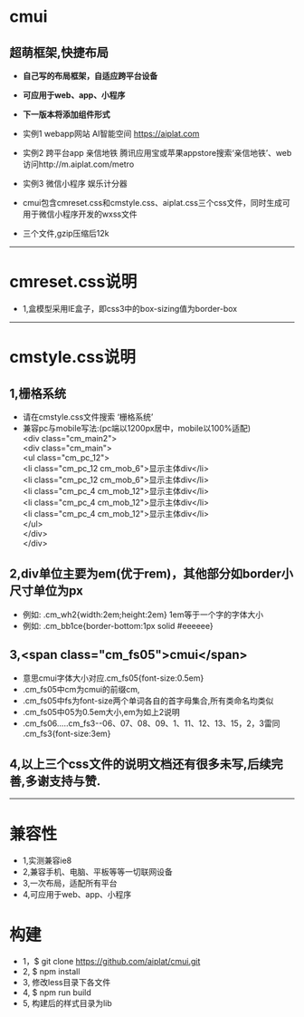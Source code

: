 # cmui
## 超萌框架,快捷布局
 - <b>自己写的布局框架，自适应跨平台设备</b>
 - <b>可应用于web、app、小程序</b>
 - <b>下一版本将添加组件形式</b>

 - 实例1 webapp网站 AI智能空间 https://aiplat.com
 - 实例2 跨平台app  亲信地铁 腾讯应用宝或苹果appstore搜索‘亲信地铁’、web访问http://m.aiplat.com/metro
 - 实例3 微信小程序 娱乐计分器

 - cmui包含cmreset.css和cmstyle.css、aiplat.css三个css文件，同时生成可用于微信小程序开发的wxss文件
 - 三个文件,gzip压缩后12k

---

# cmreset.css说明
 - 1,盒模型采用IE盒子，即css3中的box-sizing值为border-box

---

# cmstyle.css说明
## 1,栅格系统
 - 请在cmstyle.css文件搜索 ‘栅格系统’
 - 兼容pc与mobile写法:(pc端以1200px居中，mobile以100%适配)
<br />\<div class="cm_main2"\>
<br />    \<div class="cm_main"\>
<br />         \<ul class="cm_pc_12"\>
<br />            \<li class="cm_pc_12 cm_mob_6"\>显示主体div\<\/li\>
<br />            \<li class="cm_pc_12 cm_mob_6"\>显示主体div\<\/li\>
<br />            \<li class="cm_pc_4 cm_mob_12"\>显示主体div\<\/li\>
<br />            \<li class="cm_pc_4 cm_mob_12"\>显示主体div\<\/li\>
<br />            \<li class="cm_pc_4 cm_mob_12"\>显示主体div\<\/li\>
<br />         \<\/ul\>
<br />    \<\/div\>
<br />\<\/div\>

## 2,div单位主要为em(优于rem)，其他部分如border小尺寸单位为px
 - 例如: .cm_wh2{width:2em;height:2em}  1em等于一个字的字体大小
 - 例如: .cm_bb1ce{border-bottom:1px solid #eeeeee}

## 3,\<span class="cm_fs05"\>cmui\<\/span\>
 - 意思cmui字体大小对应.cm_fs05{font-size:0.5em}
 - .cm_fs05中cm为cmui的前缀cm,
 - .cm_fs05中fs为font-size两个单词各自的首字母集合,所有类命名均类似
 - .cm_fs05中05为0.5em大小,em为如上2说明
 - .cm_fs06.....cm_fs3--06、07、08、09、1、11、12、13、15，2，3雷同 .cm_fs3{font-size:3em}

## 4,以上三个css文件的说明文档还有很多未写,后续完善,多谢支持与赞.

---

# 兼容性
 - 1,实测兼容ie8
 - 2,兼容手机、电脑、平板等等一切联网设备
 - 3,一次布局，适配所有平台
 - 4,可应用于web、app、小程序

# 构建
 - 1，$ git clone https://github.com/aiplat/cmui.git
 - 2, $ npm install
 - 3, 修改less目录下各文件
 - 4, $ npm run build
 - 5, 构建后的样式目录为lib